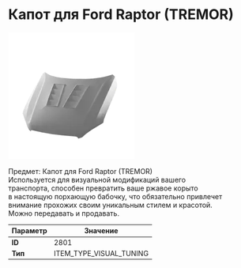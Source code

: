 # Капот для Ford Raptor (TREMOR)

![Item Image](../img/2801.webp?raw=true)

Предмет: Капот для Ford Raptor (TREMOR)<br>Используется для визуальной модификаций вашего<br>транспорта, способен превратить ваше ржавое корыто<br>в настоящую порхающую бабочку, что обязательно привлечет<br>внимание прохожих своим уникальным стилем и красотой.<br>Можно передавать и продавать.


| Параметр | Значение |
|----------|----------|
| **ID** | 2801 |
| **Тип** | ITEM_TYPE_VISUAL_TUNING |

